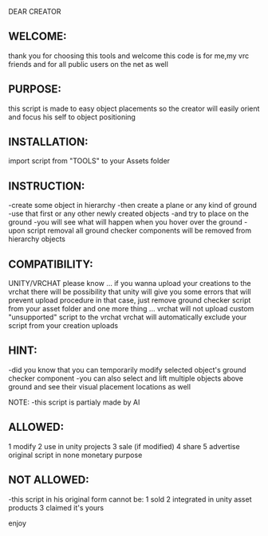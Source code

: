 DEAR CREATOR

WELCOME:
--------
thank you for choosing this tools and welcome this code is for me,my vrc friends and for all public users on the net as well

PURPOSE:
--------
this script is made to easy object placements so the creator will easily orient and focus his self to object positioning

INSTALLATION:
-------------
import script from "TOOLS" to your Assets folder

INSTRUCTION:
------------
-create some object in hierarchy -then create a plane or any kind of ground -use that first or any other newly created objects -and try to place on the ground -you will see what will happen when you hover over the ground -upon script removal all ground checker components will be removed from hierarchy objects

COMPATIBILITY:
--------------
UNITY/VRCHAT please know ... if you wanna upload your creations to the vrchat there will be possibility that unity will give you some errors that will prevent upload procedure in that case, just remove ground checker script from your asset folder
and one more thing ... vrchat will not upload custom "unsupported" script to the vrchat vrchat will automatically exclude your script from your creation uploads

HINT:
-----
-did you know that you can temporarily modify selected object's ground checker component -you can also select and lift multiple objects above ground and see their visual placement locations as well

NOTE:
-this script is partialy made by AI

ALLOWED:
--------
1 modify 2 use in unity projects 3 sale (if modified) 4 share 5 advertise original script in none monetary purpose

NOT ALLOWED:
------------
-this script in his original form cannot be: 1 sold 2 integrated in unity asset products 3 claimed it's yours

enjoy
